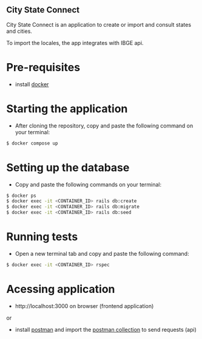 ## City State Connect

City State Connect is an application to create or import and consult states and cities.

To import the locales, the app integrates with IBGE api.

# Pre-requisites

- install [docker](https://docs.docker.com/get-docker/)

# Starting the application

- After cloning the repository, copy and paste the following command on your terminal:

```bash
$ docker compose up
```

# Setting up the database

- Copy and paste the following commands on your terminal:

```bash
$ docker ps
$ docker exec -it <CONTAINER_ID> rails db:create
$ docker exec -it <CONTAINER_ID> rails db:migrate
$ docker exec -it <CONTAINER_ID> rails db:seed
```

# Running tests

- Open a new terminal tab and copy and paste the following command:

```bash
$ docker exec -it <CONTAINER_ID> rspec
```

# Acessing application

- http://localhost:3000 on browser (frontend application)

or

- install [postman](https://www.postman.com/downloads/) and import the [postman collection](https://github.com/fabianaramos/city_state_connect/blob/main/city_state_connect.postman_collection.json) to send requests (api)
